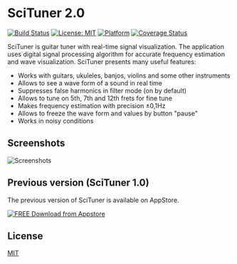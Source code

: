 
# SciTuner 2.0

[![Build Status][travis-image]][travis-url]
[![License: MIT][license-image]][license-url]
[![Platform][platform-image]][platform-url]
[![Coverage Status](https://coveralls.io/repos/github/kreshikhin/scituner/badge.svg?branch=master)](https://coveralls.io/github/kreshikhin/scituner?branch=master)

SciTuner is guitar tuner with real-time signal visualization.
The application uses digital signal processing algorithm for accurate frequency estimation and wave visualization.
SciTuner presents many useful features:

- Works with guitars, ukuleles, banjos, violins and some other instruments
- Allows to see a wave form of a sound in real time
- Suppresses false harmonics in filter mode (on by default)
- Allows to tune on 5th, 7th and 12th frets for fine tune
- Makes frequency estimation with precision ±0,1Hz
- Allows to freeze the wave form and values by button "pause"
- Works in noisy conditions

## Screenshots

![Screenshots][screenshots-image]

## Previous version (SciTuner 1.0)

The previous version of SciTuner is available on AppStore.

[![FREE Download from Appstore][appstore-image]](https://itunes.apple.com/us/app/scituner/id952300084?mt=8)

## License

  [MIT](LICENSE)

[travis-image]: https://img.shields.io/travis/kreshikhin/scituner/master.svg
[travis-url]: https://travis-ci.org/kreshikhin/scituner

[license-image]: https://img.shields.io/badge/License-MIT-yellow.svg
[license-url]: https://opensource.org/licenses/MIT

[platform-image]: https://img.shields.io/badge/platform-ios-lightgrey.svg?style=flat
[platform-url]: http://github.com/kreshikhin/scituner

[appstore-image]: https://rawgit.com/kreshikhin/scituner/master/appstore.png
[screenshots-image]: https://github.com/kreshikhin/scituner/blob/master/Readme/screenshots_small.png
